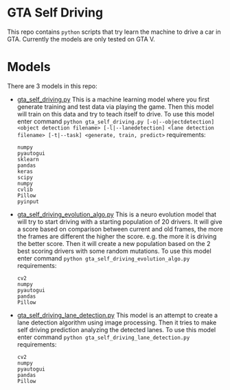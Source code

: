 # GTA Self Driving
This repo contains `python` scripts that try learn the machine to drive a car in GTA.
Currently the models are only tested on GTA V.

# Models
There are 3 models in this repo:
- [gta_self_driving.py](./gta_self_driving.py)
  This is a machine learning model where you first generate training and test data via playing the game.
  Then this model will train on this data and try to teach itself to drive.
  To use this model enter command `python gta_self_driving.py [-o|--objectdetection] <object detection filename> [-l|--lanedetection] <lane detection filename> [-t|--task] <generate, train, predict>`
  requirements:
  ```
  numpy
  pyautogui
  sklearn
  pandas
  keras
  scipy
  numpy
  cvlib
  Pillow
  pyinput
  ```

- [gta_self_driving_evolution_algo.py](./gta_self_driving_evolution_algo.py)
  This is a neuro evolution model that will try to start driving with a starting population of 20 drivers.
  It will give a score based on comparison between current and old frames, the more the frames are different the higher the score.
  e.g. the more it is driving the better score.
  Then it will create a new population based on the 2 best scoring drivers with some random mutations.
  To use this model enter command `python gta_self_driving_evolution_algo.py`
  requirements:
  ```
  cv2
  numpy
  pyautogui
  pandas
  Pillow
  ```

- [gta_self_driving_lane_detection.py](./gta_self_driving_lane_detection.py)
  This model is an attempt to create a lane detection algorithm using image processing.
  Then it tries to make self driving prediction analyzing the detected lanes.
  To use this model enter command `python gta_self_driving_lane_detection.py`
  requirements:
  ```
  cv2
  numpy
  pyautogui
  pandas
  Pillow
  ```
